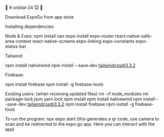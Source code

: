 :dancers: # orbital-24 :mouse: :hamster:


Download ExpoGo from app store


Installing dependencies:


Node & Expo:
npm install
npx expo install expo-router react-native-safe-area-context react-native-screens expo-linking expo-constants expo-status-bar

Tailwind:


npm install nativewind
npm install --save-dev tailwindcss@3.3.2

Firebase:


npm install firebase
npm install -g firebase-tools


Existing users: (when receiving updated files)
rm -rf node_modules
rm package-lock.json yarn.lock
npm install
npm install nativewind
npm install --save-dev tailwindcss@3.3.2
npm install firebase
npm install -g firebase-tools

To run the program:
npx expo start
(this generates a qr code, use camera to scan and be redirected to the expo go app. Here you can interact with the app)
